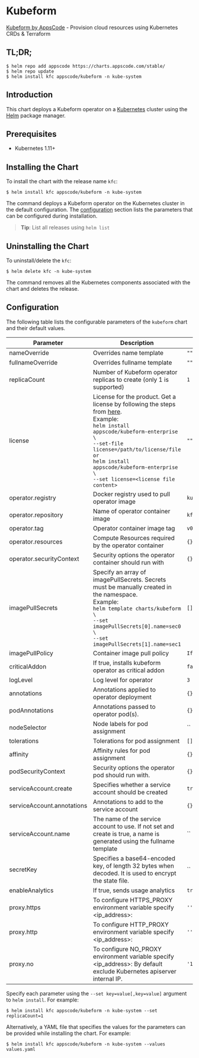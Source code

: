 # Kubeform

[Kubeform by AppsCode](https://github.com/kubeform) - Provision cloud resources using Kubernetes CRDs & Terraform

## TL;DR;

```console
$ helm repo add appscode https://charts.appscode.com/stable/
$ helm repo update
$ helm install kfc appscode/kubeform -n kube-system
```

## Introduction

This chart deploys a Kubeform operator on a [Kubernetes](http://kubernetes.io) cluster using the [Helm](https://helm.sh) package manager.

## Prerequisites

- Kubernetes 1.11+

## Installing the Chart

To install the chart with the release name `kfc`:

```console
$ helm install kfc appscode/kubeform -n kube-system
```

The command deploys a Kubeform operator on the Kubernetes cluster in the default configuration. The [configuration](#configuration) section lists the parameters that can be configured during installation.

> **Tip**: List all releases using `helm list`

## Uninstalling the Chart

To uninstall/delete the `kfc`:

```console
$ helm delete kfc -n kube-system
```

The command removes all the Kubernetes components associated with the chart and deletes the release.

## Configuration

The following table lists the configurable parameters of the `kubeform` chart and their default values.

|         Parameter          |                                                                                                                                                                                  Description                                                                                                                                                                                  |    Default     |
|----------------------------|-------------------------------------------------------------------------------------------------------------------------------------------------------------------------------------------------------------------------------------------------------------------------------------------------------------------------------------------------------------------------------|----------------|
| nameOverride               | Overrides name template                                                                                                                                                                                                                                                                                                                                                       | `""`           |
| fullnameOverride           | Overrides fullname template                                                                                                                                                                                                                                                                                                                                                   | `""`           |
| replicaCount               | Number of Kubeform operator replicas to create (only 1 is supported)                                                                                                                                                                                                                                                                                                          | `1`            |
| license                    | License for the product. Get a license by following the steps from [here](https://kubeform.com/docs/latest/setup/install/community/#get-a-license). <br> Example: <br> `helm install appscode/kubeform-enterprise \` <br> `--set-file license=/path/to/license/file` <br> `or` <br> `helm install appscode/kubeform-enterprise \` <br> `--set license=<license file content>` | `""`           |
| operator.registry          | Docker registry used to pull operator image                                                                                                                                                                                                                                                                                                                                   | `kubeform`     |
| operator.repository        | Name of operator container image                                                                                                                                                                                                                                                                                                                                              | `kfc`          |
| operator.tag               | Operator container image tag                                                                                                                                                                                                                                                                                                                                                  | `v0.2.0`       |
| operator.resources         | Compute Resources required by the operator container                                                                                                                                                                                                                                                                                                                          | `{}`           |
| operator.securityContext   | Security options the operator container should run with                                                                                                                                                                                                                                                                                                                       | `{}`           |
| imagePullSecrets           | Specify an array of imagePullSecrets. Secrets must be manually created in the namespace. <br> Example: <br> `helm template charts/kubeform \` <br> `--set imagePullSecrets[0].name=sec0 \` <br> `--set imagePullSecrets[1].name=sec1`                                                                                                                                         | `[]`           |
| imagePullPolicy            | Container image pull policy                                                                                                                                                                                                                                                                                                                                                   | `IfNotPresent` |
| criticalAddon              | If true, installs kubeform operator as critical addon                                                                                                                                                                                                                                                                                                                         | `false`        |
| logLevel                   | Log level for operator                                                                                                                                                                                                                                                                                                                                                        | `3`            |
| annotations                | Annotations applied to operator deployment                                                                                                                                                                                                                                                                                                                                    | `{}`           |
| podAnnotations             | Annotations passed to operator pod(s).                                                                                                                                                                                                                                                                                                                                        | `{}`           |
| nodeSelector               | Node labels for pod assignment                                                                                                                                                                                                                                                                                                                                                | ``             |
| tolerations                | Tolerations for pod assignment                                                                                                                                                                                                                                                                                                                                                | `[]`           |
| affinity                   | Affinity rules for pod assignment                                                                                                                                                                                                                                                                                                                                             | `{}`           |
| podSecurityContext         | Security options the operator pod should run with.                                                                                                                                                                                                                                                                                                                            | `{}`           |
| serviceAccount.create      | Specifies whether a service account should be created                                                                                                                                                                                                                                                                                                                         | `true`         |
| serviceAccount.annotations | Annotations to add to the service account                                                                                                                                                                                                                                                                                                                                     | `{}`           |
| serviceAccount.name        | The name of the service account to use. If not set and create is true, a name is generated using the fullname template                                                                                                                                                                                                                                                        | ``             |
| secretKey                  | Specifies a base64-encoded key, of length 32 bytes when decoded. It is used to encrypt the state file.                                                                                                                                                                                                                                                                        | ``             |
| enableAnalytics            | If true, sends usage analytics                                                                                                                                                                                                                                                                                                                                                | `true`         |
| proxy.https                | To configure HTTPS_PROXY environment variable specify <ip_address>:<port>                                                                                                                                                                                                                                                                                                     | `''`           |
| proxy.http                 | To configure HTTP_PROXY environment variable specify <ip_address>:<port>                                                                                                                                                                                                                                                                                                      | `''`           |
| proxy.no                   | To configure NO_PROXY environment variable specify <ip_address>:<port> By default exclude Kubernetes apiserver internal IP.                                                                                                                                                                                                                                                   | `'10.43.0.1'`  |


Specify each parameter using the `--set key=value[,key=value]` argument to `helm install`. For example:

```console
$ helm install kfc appscode/kubeform -n kube-system --set replicaCount=1
```

Alternatively, a YAML file that specifies the values for the parameters can be provided while
installing the chart. For example:

```console
$ helm install kfc appscode/kubeform -n kube-system --values values.yaml
```
